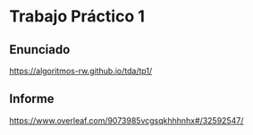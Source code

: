 # Trabajo Práctico 1

## Enunciado
https://algoritmos-rw.github.io/tda/tp1/
## Informe
https://www.overleaf.com/9073985vcgsqkhhhnhx#/32592547/
